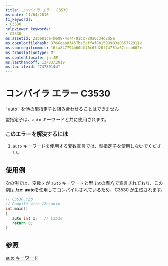 ```yaml
---
title: コンパイラ エラー C3530
ms.date: 11/04/2016
f1_keywords:
- C3530
helpviewer_keywords:
- C3530
ms.assetid: 21be81ce-b699-4c74-81bc-80a0c34d2d5a
ms.openlocfilehash: 3766eaa83457ba6cffaf8b1599983a065772911c
ms.sourcegitcommit: 16fa847794b60bf40c67d20f74751a67fccb602e
ms.translationtype: MT
ms.contentlocale: ja-JP
ms.lasthandoff: 12/03/2019
ms.locfileid: "74750144"
---
```

# <a name="compiler-error-c3530"></a>コンパイラ エラー C3530

' auto ' を他の型指定子と組み合わせることはできません

型指定子は、`auto` キーワードと共に使用されます。

### <a name="to-correct-this-error"></a>このエラーを解決するには

1. `auto` キーワードを使用する変数宣言では、型指定子を使用しないでください。

## <a name="example"></a>使用例

次の例では、変数 `x` が `auto` キーワードと型 `int`の両方で宣言されており、この例は **/zc: auto**を使用してコンパイルされているため、C3530 が生成されます。

```cpp
// C3530.cpp
// Compile with /Zc:auto
int main()
{
   auto int x;   // C3530
   return 0;
}
```

## <a name="see-also"></a>参照

[auto キーワード](../../cpp/auto-keyword.md)
